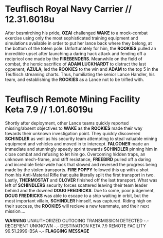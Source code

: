 # Teuflisch Royal Navy Carrier // 12.31.6018u

After besmirching his pride, **OZAI** challenged **WAKE** to a mock-combat exercise using only the most sophisticated training equipment and simulations available in order to put her lance back where they belong, at the bottom of the totem pole. Unfortunately for him, the **ROOKIES** pulled an incredible upset after launching a daring hack attack and fending off a recipricol one made by the **FIREBENDERS**.  Meanwhile on the field of combat, the heroic sacrifice of **ADAM LUCKHARDT** to distract the last oppenent, **AZULA**, led the **ROOKIES** to the win and **ADAM** to the top 5 in the Teuflisch streaming charts.  Thus, humiliating the senior Lance Handler, his team, and establishing the **ROOKIES** as a Lance not to be trifled with.

# Teuflisch Remote Mining Facility Keta 7.9 // 1.01.6019u

Shortly after deployment, other Lance teams quickly reported missing/absent objectives to **WAKE** as the **ROOKIES** made their way towards their unknown investigation point.  They quickly discovered **SCHINDLER** as well as his security team attempting to steal valuable mining equipment and vehicles and moved in to intercept.  **FALCONER** made an immediate and stunningly speedy sprint towards **SCHINDLER** pinning him in close combat and refusing to let him go. Overcoming hidden traps, an unknown mech-frame, and stiff resistance, **FREEBIRD** pulled off a daring and incredible field-wide hack that slowed and reversed the progress being made by the stolen transports. **FIRE POPPY** followed this up with a shot from his Anti-Material Rifle that quite literally split the first transport in two. Lastly, **THERMOSTAT** and **CLOVER** finished off the last transport. What was left of **SCHINDLERS** security forces scattered leaving their team leader behind and the downed **DOUG FREDRICKS**.  Due to some, poor judgement, **DOUG FREDRICKS** was able to escape to a ship waiting in orbit, but the most important villain, **SCHINDLER** himself, was captured.  Riding high on their success, the **ROOKIES** will recieve a new teammate, and their next mission....  

**WARNING** UNAUTHORIZED OUTGOING TRANSMISSION DETECTED -.- RECEPIENT UNKNOWN -.- DESTINATION KETA 7.9 REMOTE FACILITY 99.51.2999-BSA -.- **FLAGGING MESSAGE** 
